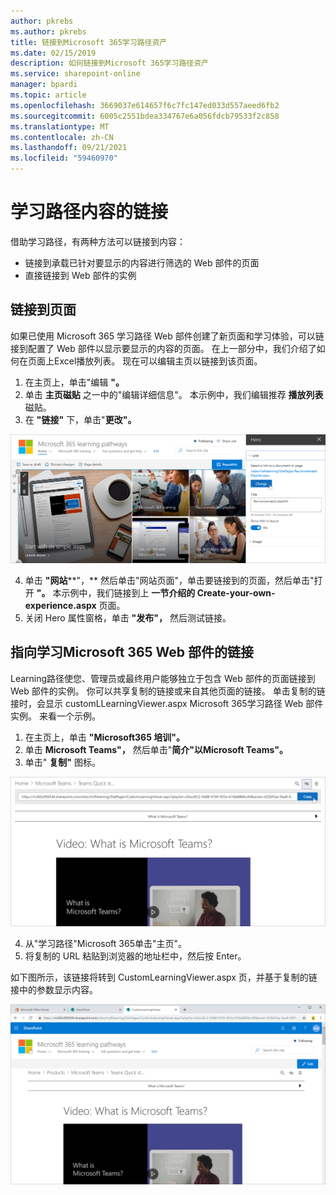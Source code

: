 ```yaml
---
author: pkrebs
ms.author: pkrebs
title: 链接到Microsoft 365学习路径资产
ms.date: 02/15/2019
description: 如何链接到Microsoft 365学习路径资产
ms.service: sharepoint-online
manager: bpardi
ms.topic: article
ms.openlocfilehash: 3669037e614657f6c7fc147ed033d557aeed6fb2
ms.sourcegitcommit: 6005c2551bdea334767e6a056fdcb79533f2c858
ms.translationtype: MT
ms.contentlocale: zh-CN
ms.lasthandoff: 09/21/2021
ms.locfileid: "59460970"
---
```

# <a name="link-to-learning-pathways-content"></a>学习路径内容的链接

借助学习路径，有两种方法可以链接到内容：

- 链接到承载已针对要显示的内容进行筛选的 Web 部件的页面 
- 直接链接到 Web 部件的实例

## <a name="link-to-a-page"></a>链接到页面

如果已使用 Microsoft 365 学习路径 Web 部件创建了新页面和学习体验，可以链接到配置了 Web 部件以显示要显示的内容的页面。 在上一部分中，我们介绍了如何在页面上Excel播放列表。 现在可以编辑主页以链接到该页面。 

1. 在主页上，单击"编辑 **"。**
2. 单击 **主页磁贴** 之一中的"编辑详细信息"。 本示例中，我们编辑推荐 **播放列表** 磁贴。
3. 在 **"链接"** 下，单击"**更改"。**

![链接到页面](media/cg-linktopage.png)

4. 单击 **"网站****"，** 然后单击"网站页面"，单击要链接到的页面，然后单击"打开 **"。** 本示例中，我们链接到上 **一节介绍的 Create-your-own-experience.aspx** 页面。
5. 关闭 Hero 属性窗格，单击 **"发布"，** 然后测试链接。 

## <a name="link-to-the-microsoft-365-learning-pathways-web-part"></a>指向学习Microsoft 365 Web 部件的链接
Learning路径使您、管理员或最终用户能够独立于包含 Web 部件的页面链接到 Web 部件的实例。 你可以共享复制的链接或来自其他页面的链接。 单击复制的链接时，会显示 customLLearningViewer.aspx Microsoft 365学习路径 Web 部件实例。 来看一个示例。 

1. 在主页上，单击 **"Microsoft365 培训"。**
2. 单击 **Microsoft Teams"，** 然后单击"**简介"以Microsoft Teams"。**
3. 单击" **复制"** 图标。

![链接到 Web 部件](media/cg-linktowebpart.png)

4. 从"学习路径"Microsoft 365单击"主页"。
5. 将复制的 URL 粘贴到浏览器的地址栏中，然后按 Enter。 

如下图所示，该链接将转到 CustomLearningViewer.aspx 页，并基于复制的链接中的参数显示内容。 

![链接到 Web 部件查看器](media/cg-linktowebpartviewer.png)

